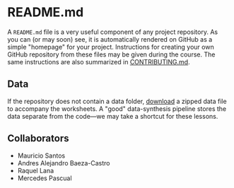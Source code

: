 # README.md

A `README.md` file is a very useful component of any project repository. As you can (or may soon) see, it is automatically rendered on GitHub as a simple "homepage" for your project. Instructions for creating your own GitHub repository from these files may be given during the course. The same instructions are also summarized in [CONTRIBUTING.md].

## Data

If the repository does not contain a data folder, [download] a zipped data file to accompany the worksheets. A "good" data-synthesis pipeline stores the data separate from the code&mdash;we may take a shortcut for these lessons.

## Collaborators

- Mauricio Santos
- Andres Alejandro Baeza-Castro
- Raquel Lana
- Mercedes Pascual

[download]: https://files.sesync.org/pydio/public/09bb83
[CONTRIBUTING.md]: CONTRIBUTING.md
